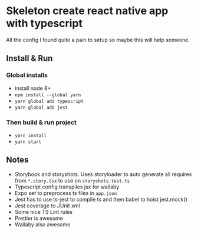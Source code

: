 # Skeleton create react native app with typescript

All the config I found quite a pain to setup so maybe this will help someone.

## Install & Run

### Global installs

* install node 8+
* `npm install --global yarn`
* `yarn global add typescript`
* `yarn global add jest`

### Then build & run project

* `yarn install`
* `yarn start`

## Notes

* Storybook and storyshots. Uses storyloader to auto generate all requires from `*.story.tsx` to use on `storyshots.test.ts`
* Typescript config transpiles jsx for wallaby
* Expo set to preprocess ts files in `app.json`
* Jest has to use ts-jest to compile ts and then babel to hoist jest.mock()
* Jest coverage to JUnit xml
* Some nice TS Lint rules
* Prettier is awesome
* Wallaby also awesome
